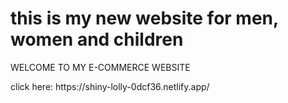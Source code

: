 # this is my new website for men, women and children
<p>WELCOME TO MY E-COMMERCE WEBSITE</p>
<p>click here: https://shiny-lolly-0dcf36.netlify.app/</p>
